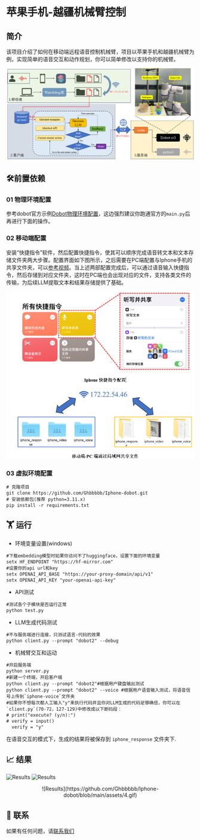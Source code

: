 # 苹果手机-越疆机械臂控制
## 简介
该项目介绍了如何在移动端远程语音控制机械臂，项目以苹果手机和越疆机械臂为例，实现简单的语音交互和动作规划，你可以简单修改以支持你的机械臂。

![移动端-客户端-真实机械臂控制](https://github.com/Ghbbbbb/Iphone-dobot/blob/main/assets/framework.png)


## 🛠前置依赖
### 01 物理环境配置
参考dobot官方示例[Dobot物理环境配置](https://github.com/Dobot-Arm/TCP-IP-Python-V3/tree/main)，这边强烈建议你跑通官方的`main.py`后再进行下面的操作。

### 02 移动端配置
安装“快捷指令”软件，然后配置快捷指令，使其可以顺序完成语音转文本和文本存储文件夹两大步骤。配置界面如下图所示，之后需要在PC端配置与Iphone手机的共享文件夹，可以[参考视频](https://www.bilibili.com/video/BV1zk4y167Wi/)。当上述两部配置完成后，可以通过语音输入快捷指令，然后存储到对应文件夹，这时在PC端也会出现对应的文件，支持各类文件的传输，为后续LLM提取文本和结果存储提供了基础。

![移动端配置](https://github.com/Ghbbbbb/Iphone-dobot/blob/main/assets/set.png)

### 03 虚拟环境配置

```
# 克隆项目
git clone https://github.com/Ghbbbbb/Iphone-dobot.git
# 安装依赖包(推荐 python=3.11.x)
pip install -r requirements.txt
``` 

## 🏋️ 运行
- 环境变量设置(windows)
```
#下载embedding模型时如果你访问不了huggingface，设置下面的环境变量
setx HF_ENDPOINT "https://hf-mirror.com"
#设置你的api url和key
setx OPENAI_API_BASE "https://your-proxy-domain/api/v1"
setx OPENAI_API_KEY "your-openai-api-key"
```
- API测试
```
#测试各个子模块是否运行正常
python test.py
```

- LLM生成代码测试
```
#不与服务端进行连接，只测试语言-代码的效果
python client.py --prompt "dobot2" --debug
```

- 机械臂交互和运动
```
#开启服务端
python server.py
#新建一个终端，开启客户端
python client.py --prompt "dobot2"#根据用户键盘输出测试
python client.py --prompt "dobot2" --voice #根据用户语音输入测试，将语音信号上传到`iphone-voice`文件夹
#如果你不想每次都人工输入"y"来执行代码并且你对LLM生成的代码足够确信，你可以在`client.py`(70-72，127-129)中修改成以下断码段：
# print("execute? (y/n):")
# verify = input()
  verify = "y"   
```

在语音交互的模式下，生成的结果将被保存到 `iphone_response` 文件夹下.


## 📈 结果
![Results](https://github.com/Ghbbbbb/Iphone-dobot/blob/main/assets/1.gif)
![Results](https://github.com/Ghbbbbb/Iphone-dobot/blob/main/assets/2.gif)
<p align="center">
![Results](https://github.com/Ghbbbbb/Iphone-dobot/blob/main/assets/4.gif)
</p>

## 📄 联系

如果有任何问题，请[联系我们](http://www.neurcl.cn)
